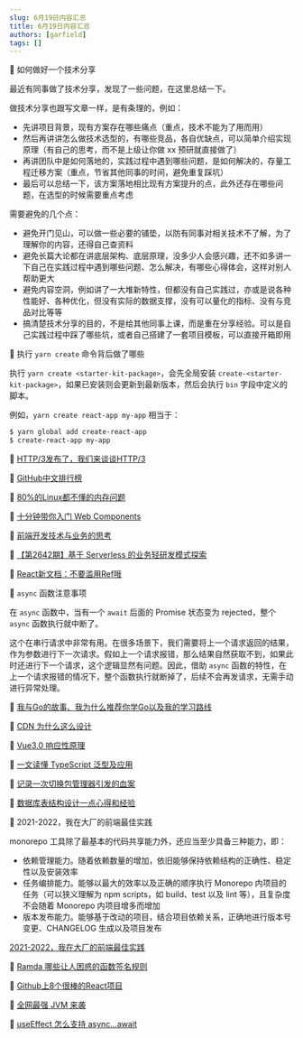 ```yaml
---
slug: 6月19日内容汇总
title: 6月19日内容汇总
authors: [garfield]
tags: []
---
```


📒 如何做好一个技术分享

最近有同事做了技术分享，发现了一些问题，在这里总结一下。

做技术分享也跟写文章一样，是有条理的，例如：

- 先讲项目背景，现有方案存在哪些痛点（重点，技术不能为了用而用）
- 然后再讲讲怎么做技术选型的，有哪些竞品，各自优缺点，可以简单介绍实现原理（有自己的思考，而不是上级让你做 xx 预研就直接做了）
- 再讲团队中是如何落地的，实践过程中遇到哪些问题，是如何解决的，存量工程迁移方案（重点，节省其他同事的时间，避免重复踩坑）
- 最后可以总结一下，该方案落地相比现有方案提升的点，此外还存在哪些问题，在选型的时候需要重点考虑

需要避免的几个点：

- 避免开门见山，可以做一些必要的铺垫，以防有同事对相关技术不了解，为了理解你的内容，还得自己查资料
- 避免长篇大论都在讲底层架构、底层原理，没多少人会感兴趣，还不如多讲一下自己在实践过程中遇到哪些问题、怎么解决，有哪些心得体会，这样对别人帮助更大
- 避免内容空洞，例如讲了一大堆新特性，但都没有自己实践过，亦或是说各种性能好、各种优化，但没有实际的数据支撑，没有可以量化的指标、没有与竞品对比等等
- 搞清楚技术分享的目的，不是给其他同事上课，而是重在分享经验。可以是自己实践过程中踩了哪些坑，或者自己搭建了一套项目模板，可以直接开箱即用

📒 执行 `yarn create` 命令背后做了哪些

执行 `yarn create <starter-kit-package>`，会先全局安装 `create-<starter-kit-package>`，如果已安装则会更新到最新版本，然后会执行 `bin` 字段中定义的脚本。

例如，`yarn create react-app my-app` 相当于：

```bash
$ yarn global add create-react-app
$ create-react-app my-app
```

📒 [HTTP/3发布了，我们来谈谈HTTP/3](https://mp.weixin.qq.com/s/nRHlwYsr0MaadmaFWEIblQ)

📒 [GitHub中文排行榜](https://github.com/GrowingGit/GitHub-Chinese-Top-Charts)

📒 [80%的Linux都不懂的内存问题](https://mp.weixin.qq.com/s/I1fHrRqZnZ7CdudFAmiNog)

📒 [十分钟带你入门 Web Components](https://mp.weixin.qq.com/s/QTP98PfkMg-C5OWXuQH4rg)

📒 [前端开发技术与业务的思考](https://mp.weixin.qq.com/s/l4z2fcNaCdoOHKKm0xqQYw)

📒 [【第2642期】基于 Serverless 的业务轻研发模式探索](https://mp.weixin.qq.com/s/egs426Y8x00BLhUdrcAOnw)

📒 [React新文档：不要滥用Ref哦](https://mp.weixin.qq.com/s/bI3rohCePnay2JVsQvdtfg)

📒 `async` 函数注意事项

在 `async` 函数中，当有一个 `await` 后面的 Promise 状态变为 rejected，整个 `async` 函数执行就中断了。

这个在串行请求中非常有用。在很多场景下，我们需要将上一个请求返回的结果，作为参数进行下一次请求。假如上一个请求报错，那么结果自然获取不到，如果此时还进行下一个请求，这个逻辑显然有问题。因此，借助 `async` 函数的特性，在上一个请求报错的情况下，整个函数执行就断掉了，后续不会再发请求，无需手动进行异常处理。

📒 [我与Go的故事、我为什么推荐你学Go以及我的学习路线](https://mp.weixin.qq.com/s/JkHur9_vKEVIg1hmp4yo0Q)

📒 [CDN 为什么这么设计](https://juejin.cn/post/7108719346947457054)

📒 [Vue3.0 响应性原理](https://mp.weixin.qq.com/s/7JnXUPmYRCYlWZoxop01ZA)

📒 [一文读懂 TypeScript 泛型及应用](https://mp.weixin.qq.com/s/QmPwaX3xuMe6PA3o8VwI0A)

📒 [记录一次切换包管理器引发的血案](https://mp.weixin.qq.com/s/qeWNgqhAxb0_wA4Sqx3HKw)

📒 [数据库表结构设计一点心得和经验](https://juejin.cn/post/7108525565157589005)

📒 2021-2022，我在大厂的前端最佳实践

monorepo 工具除了最基本的代码共享能力外，还应当至少具备三种能力，即：

- 依赖管理能力。随着依赖数量的增加，依旧能够保持依赖结构的正确性、稳定性以及安装效率
- 任务编排能力。能够以最大的效率以及正确的顺序执行 Monorepo 内项目的任务（可以狭义理解为 npm scripts，如 build、test 以及 lint 等），且复杂度不会随着 Monorepo 内项目增多而增加
- 版本发布能力。能够基于改动的项目，结合项目依赖关系，正确地进行版本号变更、CHANGELOG 生成以及项目发布

[2021-2022，我在大厂的前端最佳实践](https://mp.weixin.qq.com/s/AQ8tTMIbxkG98xiMPuttPw)

📒 [Ramda 哪些让人困惑的函数签名规则](https://mp.weixin.qq.com/s/I8WurtOeS_u2d5RAO4dukg)

📒 [Github上8个很棒的React项目](https://mp.weixin.qq.com/s/Iu7PotYFwjXyFPka-So6Qw)

📒 [全网最强 JVM 来袭](https://mp.weixin.qq.com/s/B-HkMjn6dKKw4JFjANjUxQ)

📒 [useEffect 怎么支持 async...await](https://mp.weixin.qq.com/s/iGtIW7Sz9IiX-c7oBWdFEg)
